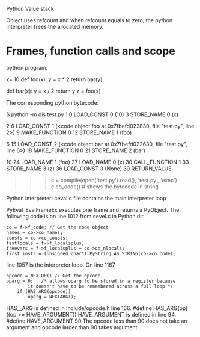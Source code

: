 Python Value stack

Object uses refcount and when refcount equals to zero, the python interpreter 
frees the allocated memory.

# Frames, function calls and scope

python program:

x= 10
def foo(x):
    y = x * 2
    return bar(y)

def bar(x):
    y = x / 2
    return y
z = foo(x)

The corresponding python bytecode:

$ python -m dis test.py
 1           0 LOAD_CONST               0 (10)
             3 STORE_NAME               0 (x)

 2           6 LOAD_CONST               1 (<code object foo at 0x7fbefd022830, file "test.py", line 2>)
             9 MAKE_FUNCTION            0
            12 STORE_NAME               1 (foo)

 6          15 LOAD_CONST               2 (<code object bar at 0x7fbefd022630, file "test.py", line 6>)
            18 MAKE_FUNCTION            0
            21 STORE_NAME               2 (bar)

10          24 LOAD_NAME                1 (foo)
            27 LOAD_NAME                0 (x)
            30 CALL_FUNCTION            1
            33 STORE_NAME               3 (z)
            36 LOAD_CONST               3 (None)
            39 RETURN_VALUE        

>>> c = compile(open('test.py').read(), 'test.py', 'exec')
>>> c.co_code() # shows the bytecode in string

Python interpreter:
ceval.c file contains the main interpreter loop

PyEval_EvalFrameEx executes one frame and returns a PyObject.
The following code is on line 1012 from cevel.c in Python dir.

    co = f->f_code; // Get the code object
    names = co->co_names;
    consts = co->co_consts;
    fastlocals = f->f_localsplus;
    freevars = f->f_localsplus + co->co_nlocals;
    first_instr = (unsigned char*) PyString_AS_STRING(co->co_code);

line 1057 is the interpreter loop. On line 1167, 

    opcode = NEXTOP() // Get the opcode
    oparg = 0;   /* allows oparg to be stored in a register because         
            it doesn't have to be remembered across a full loop */              
        if (HAS_ARG(opcode))                                                    
            oparg = NEXTARG();  

HAS__ARG is defined in Include/opcode.h line 166.
    #define HAS_ARG(op) ((op >= HAVE_ARGUMENT))
HAVE_ARGUMENT is defined in line 94.
    #define HAVE_ARGUMENT 90
The opcode less than 90 does not take an argument and opcode larger than 90
takes argument.


